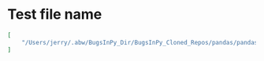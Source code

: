 # Test file name

```json
[
    "/Users/jerry/.abw/BugsInPy_Dir/BugsInPy_Cloned_Repos/pandas/pandas/tests/window/test_grouper.py"
]
```
